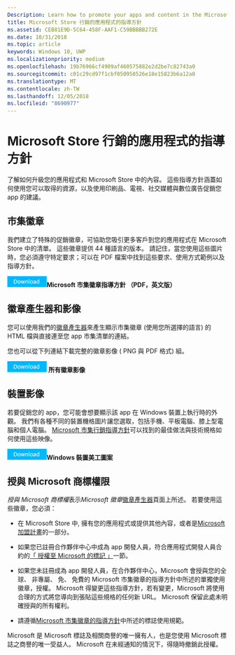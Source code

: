 ```yaml
---
Description: Learn how to promote your apps and content in the Microsoft Store. These guidelines cover how to use the assets that are available to you, along with recommendations for promoting your apps in print, TV, social media and digital advertising.
title: Microsoft Store 行銷的應用程式的指導方針
ms.assetid: CEB81E9D-5C64-458F-AAF1-C59BBBBB272E
ms.date: 10/31/2018
ms.topic: article
keywords: Windows 10, UWP
ms.localizationpriority: medium
ms.openlocfilehash: 19b76966cf4909af460575882e2d2be7c82743a0
ms.sourcegitcommit: c01c29cd97f1cbf050950526e18e15823b6a12a0
ms.translationtype: MT
ms.contentlocale: zh-TW
ms.lasthandoff: 12/05/2018
ms.locfileid: "8690977"
---
```

# <a name="microsoft-store-marketing-guidelines-for-apps"></a>Microsoft Store 行銷的應用程式的指導方針

了解如何升級您的應用程式和 Microsoft Store 中的內容。 這些指導方針涵蓋如何使用您可以取得的資源，以及使用印刷品、電視、社交媒體與數位廣告促銷您 app 的建議。

## <a name="store-badges"></a>市集徽章

我們建立了特殊的促銷徽章，可協助您吸引更多客戶到您的應用程式在 Microsoft Store 中的清單。 這些徽章提供 44 種語言的版本。 請記住，當您使用這些圖片時，您必須遵守特定要求；可以在 PDF 檔案中找到這些要求、使用方式範例以及指導方針。

[![下載按鈕](images/downloadbutton.png)](http://go.microsoft.com/fwlink/p/?LinkId=529769)**Microsoft 市集徽章指導方針 （PDF，英文版）**


## <a name="badge-generator-and-images"></a>徽章產生器和影像

您可以使用我們的[徽章產生器](http://go.microsoft.com/fwlink/p/?LinkID=534236)來產生顯示市集徽章 (使用您所選擇的語言) 的 HTML 檔與直接連至您 app 市集清單的連結。

您也可以從下列連結下載完整的徽章影像 ( PNG 與 PDF 格式) 組。

[![下載按鈕](images/downloadbutton.png)](http://go.microsoft.com/fwlink/p/?LinkId=529771) **所有徽章影像**


## <a name="device-images"></a>裝置影像

若要促銷您的 app，您可能會想要顯示該 app 在 Windows 裝置上執行時的外觀。 我們有各種不同的裝置機格圖片讓您選取，包括手機、平板電腦、膝上型電腦和個人電腦。 [Microsoft 市集行銷指導方針](http://go.microsoft.com/fwlink/p/?LinkId=529769)可以找到的最佳做法與技術規格如何使用這些映像。

[![下載按鈕](images/downloadbutton.png)](https://go.microsoft.com/fwlink/p/?LinkId=533057)**Windows 裝置美工圖案**

## <a name="license-to-microsoft-marks"></a>授與 Microsoft 商標權限

*授與 Microsoft 商標權*表示*Microsoft 徽章*[徽章產生器](http://go.microsoft.com/fwlink/p/?LinkID=534236)頁面上所述。 若要使用這些徽章，您必須：

-   在 Microsoft Store 中, 擁有您的應用程式或提供其他內容，或者是[Microsoft 加盟計畫](http://go.microsoft.com/fwlink/p/?LinkId=624463)的一部分。

-   如果您已註冊合作夥伴中心中成為 app 開發人員，符合應用程式開發人員合約的[「 授權至 Microsoft 的標記 」](https://docs.microsoft.com/legal/windows/agreements/app-developer-agreement#license_to_mark)一節。

-   如果您未註冊成為 app 開發人員，在合作夥伴中心，Microsoft 會授與您的全球、 非專屬、 免、 免費的 Microsoft 市集徽章的指導方針中所述的單獨使用徽章，授權。 Microsoft 得變更這些指導方針，若有變更，Microsoft 將使用合理的方式將您導向到張貼這些規格的任何新 URL。 Microsoft 保留此處未明確授與的所有權利。

-   請遵循[Microsoft 市集徽章的指導方針](http://go.microsoft.com/fwlink/p/?LinkId=529769)中所述的標誌使用規範。

Microsoft 是 Microsoft 標誌及相關商譽的唯一擁有人，也是您使用 Microsoft 標誌之商譽的唯一受益人。 Microsoft 在未經通知的情況下，得隨時撤銷此授權。

 

 




